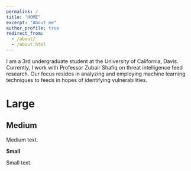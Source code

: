 ```yaml
---
permalink: /
title: "HOME"
excerpt: "About me"
author_profile: true
redirect_from: 
  - /about/
  - /about.html
---
```


I am a 3rd undergraduate student at the University of California, Davis. Currently, I work with Professor Zubair Shafiq on threat intelligence feed research. Our focus resides in analyzing and employing machine learning techniques to feeds in hopes of identifying vulnerabilities. 

Large
======

Medium
------
Medium text.

**Small**

Small text.

